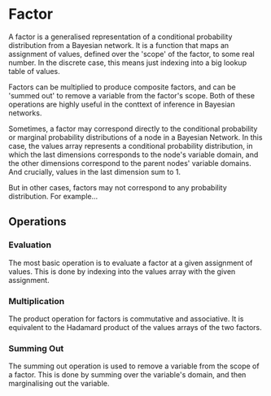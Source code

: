 # Factor

A factor is a generalised representation of a conditional probability distribution from a Bayesian network. It is a function that maps an assignment of values, defined over the 'scope' of the factor, to some real number. In the discrete case, this means just indexing into a big lookup table of values.

Factors can be multiplied to produce composite factors, and can be 'summed out' to remove a variable from the factor's scope. Both of these operations are highly useful in the conttext of inference in Bayesian networks.

Sometimes, a factor may correspond directly to the conditional probability or marginal probability distributions of a node in a Bayesian Network. In this case, the values array represents a conditional probability distribution, in which the last dimensions corresponds to the node's variable domain, and the other dimensions correspond to the parent nodes' variable domains. And crucially, values in the last dimension sum to 1.

But in other cases, factors may not correspond to any probability distribution. For example...

## Operations

### Evaluation

The most basic operation is to evaluate a factor at a given assignment of values. This is done by indexing into the values array with the given assignment.

### Multiplication

The product operation for factors is commutative and associative. It is equivalent to the Hadamard product of the values arrays of the two factors.

### Summing Out

The summing out operation is used to remove a variable from the scope of a factor. This is done by summing over the variable's domain, and then marginalising out the variable.

